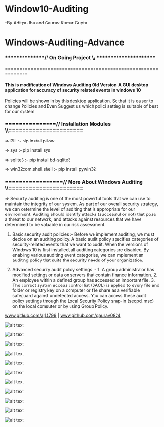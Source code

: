 # Window10-Auditing
  -By Aditya Jha and Gaurav Kumar Gupta
  
  # Windows-Auditing-Advance

### **************// On Going Project \\\\ *********************
==============================================================



#### This is modification of Windows Auditing Old Version. A GUI desktop application for accuracy of security related events in windows 10

Policies will be shown in by this desktop application. So that it is eaiser to change Policies and Even Suggest us which polici setting is suitable of best for our system


### ===============// Installation Modules \\\\======================

=> PIL                  :-             pip install pillow

=> sys                  :-             pip install sys

=> sqlite3              :-             pip install bd-sqlite3

=> win32com.shell.shell :-             pip install pywin32

### =================// More About Windows Auditing \\\\======================


=> Security auditing is one of the most powerful tools that we can use to maintain the integrity of our system. As part of our overall security strategy, we can determine the level of auditing that is appropriate for our environment. Auditing should identify attacks (successful or not) that pose a threat to our network, and attacks against resources that we have determined to be valuable in our risk assessment.

1. Basic security audit policies :- Before we implement auditing, we must decide on an auditing policy. A basic audit policy specifies categories of security-related events that we want to audit. When the versions of Windows 10 is first installed, all auditing categories are disabled. By enabling various auditing event categories, we can implement an auditing policy that suits the security needs of your organization.

2. Advanced security audit policy settings :- 
        1. A group administrator has modified settings or data on servers that contain finance information.
        2. An employee within a defined group has accessed an important file.
        3. The correct system access control list (SACL) is applied to every file and folder or registry key on a computer or file share           as a verifiable safeguard against undetected access.
You can access these audit policy settings through the Local Security Policy snap-in (secpol.msc) on the local computer or by using Group Policy.

  
  www.github.com/aj14799
  |
  www.github.com/gaurav0824


![alt text](https://github.com/aj14799/Window10-Auditing-old-/blob/master/Sreenshots/Screenshot%20(207).png)

![alt text](https://github.com/aj14799/Window10-Auditing-old-/blob/master/Sreenshots/Screenshot%20(208).png)

![alt text](https://github.com/aj14799/Window10-Auditing-old-/blob/master/Sreenshots/Screenshot%20(209).png)

![alt text](https://github.com/aj14799/Window10-Auditing-old-/blob/master/Sreenshots/Screenshot%20(210).png)

![alt text](https://github.com/aj14799/Window10-Auditing-old-/blob/master/Sreenshots/Screenshot%20(211).png)

![alt text](https://github.com/aj14799/Window10-Auditing-old-/blob/master/Sreenshots/Screenshot%20(212).png)

![alt text](https://github.com/aj14799/Window10-Auditing-old-/blob/master/Sreenshots/Screenshot%20(213).png)

![alt text](https://github.com/aj14799/Window10-Auditing-old-/blob/master/Sreenshots/Screenshot%20(214).png)

![alt text](https://github.com/aj14799/Window10-Auditing-old-/blob/master/Sreenshots/Screenshot%20(215).png)

![alt text](https://github.com/aj14799/Window10-Auditing-old-/blob/master/Sreenshots/Screenshot%20(216).png)

![alt text](https://github.com/aj14799/Window10-Auditing-old-/blob/master/Sreenshots/Screenshot%20(217).png)


